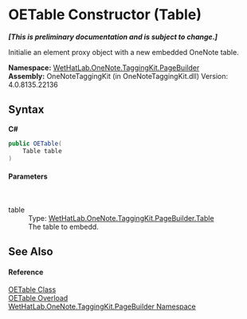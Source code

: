 # OETable Constructor (Table)
 _**\[This is preliminary documentation and is subject to change.\]**_

Initialie an element proxy object with a new embedded OneNote table.

**Namespace:**&nbsp;<a href="56352230-71f2-f4b7-63a8-983965663af5.md">WetHatLab.OneNote.TaggingKit.PageBuilder</a><br />**Assembly:**&nbsp;OneNoteTaggingKit (in OneNoteTaggingKit.dll) Version: 4.0.8135.22136

## Syntax

**C#**<br />
``` C#
public OETable(
	Table table
)
```


#### Parameters
&nbsp;<dl><dt>table</dt><dd>Type: <a href="27dfc48a-6070-557b-cdfa-2152403138b3.md">WetHatLab.OneNote.TaggingKit.PageBuilder.Table</a><br />The table to embedd.</dd></dl>

## See Also


#### Reference
<a href="752f2ef5-8a92-4726-9250-f84b5ae4007b.md">OETable Class</a><br /><a href="7ea8cc5a-6656-df6d-e16e-720a1c0c0cba.md">OETable Overload</a><br /><a href="56352230-71f2-f4b7-63a8-983965663af5.md">WetHatLab.OneNote.TaggingKit.PageBuilder Namespace</a><br />